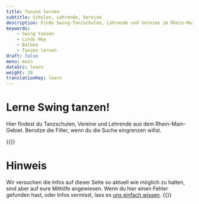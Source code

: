 ```yaml
---
title: Tanzen lernen
subtitle: Schulen, Lehrende, Vereine
description: Finde Swing-Tanzschulen, Lehrende und Vereine im Rhein-Main-Gebiet.
keywords:
    - Swing tanzen
    - Lindy Hop
    - Balboa
    - Tanzen lernen
draft: false
menu: main
dataSrc: learn
weight: 20
translationKey: learn
---
```

# Lerne Swing tanzen!

Hier findest du Tanzschulen, Vereine und Lehrende aus dem Rhein-Main-Gebiet. Benutze die Filter, wenn du die Suche eingrenzen willst.

{{<info>}}
# Hinweis

Wir versuchen die Infos auf dieser Seite so aktuell wie möglich zu halten, sind aber auf eure Mithilfe angewiesen. Wenn du hier einen Fehler gefunden hast, oder Infos vermisst, lass es [uns einfach wissen](mailto:hallo@rmswing.de)</a>.
{{</info>}}